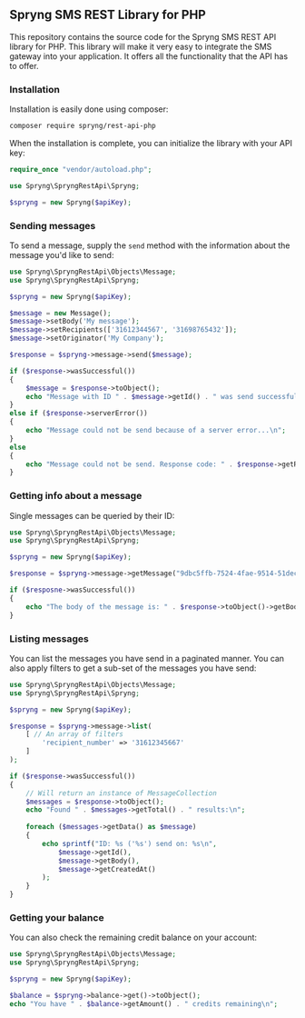 ## Spryng SMS REST Library for PHP

This repository contains the source code for the Spryng SMS REST API library for PHP. This library will make it very easy to integrate the SMS gateway into your application. It offers all the functionality that the API has to offer.

### Installation

Installation is easily done using composer:

```bash
composer require spryng/rest-api-php
```

When the installation is complete, you can initialize the library with your API key:

```php
require_once "vendor/autoload.php";

use Spryng\SpryngRestApi\Spryng;

$spryng = new Spryng($apiKey);

```

### Sending messages

To send a message, supply the `send` method with the information about the message you'd like to send:

```php
use Spryng\SpryngRestApi\Objects\Message;
use Spryng\SpryngRestApi\Spryng;

$spryng = new Spryng($apiKey);

$message = new Message();
$message->setBody('My message');
$message->setRecipients(['31612344567', '31698765432']);
$message->setOriginator('My Company');

$response = $spryng->message->send($message);

if ($response->wasSuccessful())
{
	$message = $response->toObject();
	echo "Message with ID " . $message->getId() . " was send successfully!\n";
}
else if ($response->serverError())
{
	echo "Message could not be send because of a server error...\n";
}
else
{
	echo "Message could not be send. Response code: " . $response->getResponseCode() ."\n";
}
```

### Getting info about a message

Single messages can be queried by their ID:

```php
use Spryng\SpryngRestApi\Objects\Message;
use Spryng\SpryngRestApi\Spryng;

$spryng = new Spryng($apiKey);

$response = $spryng->message->getMessage("9dbc5ffb-7524-4fae-9514-51decd94a44f");

if ($resposne->wasSuccessful())
{
	echo "The body of the message is: " . $response->toObject()->getBody() . "\n";
}
```

### Listing messages

You can list the messages you have send in a paginated manner. You can also apply filters to get a sub-set of the messages you have send:

```php
use Spryng\SpryngRestApi\Objects\Message;
use Spryng\SpryngRestApi\Spryng;

$spryng = new Spryng($apiKey);

$response = $spryng->message->list(
	[ // An array of filters
		'recipient_number' => '31612345667'
	]
);

if ($response->wasSuccessful())
{
	// Will return an instance of MessageCollection
	$messages = $response->toObject();
	echo "Found " . $messages->getTotal() . " results:\n";
	
	foreach ($messages->getData() as $message)
	{
		echo sprintf("ID: %s ('%s') send on: %s\n", 
			$message->getId(), 
			$message->getBody(), 
			$message->getCreatedAt()
		);
	}
}

```

### Getting your balance

You can also check the remaining credit balance on your account:

```php
use Spryng\SpryngRestApi\Objects\Message;
use Spryng\SpryngRestApi\Spryng;

$spryng = new Spryng($apiKey);

$balance = $spryng->balance->get()->toObject();
echo "You have " . $balance->getAmount() . " credits remaining\n";
```
